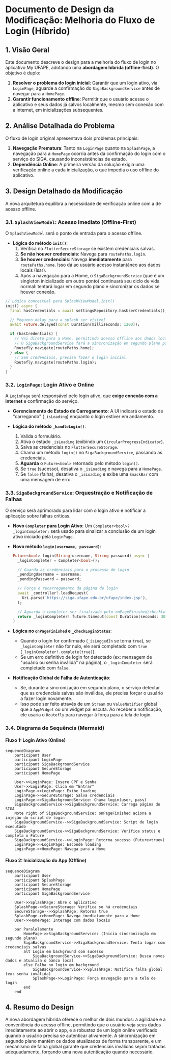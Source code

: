 # Documento de Design da Modificação: Melhoria do Fluxo de Login (Híbrido)

## 1. Visão Geral

Este documento descreve o design para a melhoria do fluxo de login no aplicativo My UFAPE, adotando uma **abordagem híbrida (offline-first)**. O objetivo é duplo:

1.  **Resolver o problema do login inicial**: Garantir que um login ativo, via `LoginPage`, aguarde a confirmação do `SigaBackgroundService` antes de navegar para a `HomePage`.
2.  **Garantir funcionamento offline**: Permitir que o usuário acesse o aplicativo e seus dados já salvos localmente, mesmo sem conexão com a internet, em inicializações subsequentes.

## 2. Análise Detalhada do Problema

O fluxo de login original apresentava dois problemas principais:

1.  **Navegação Prematura**: Tanto na `LoginPage` quanto na `SplashPage`, a navegação para a `HomePage` ocorria antes da confirmação do login com o serviço do SIGA, causando inconsistências de estado.
2.  **Dependência Online**: A primeira versão da solução exigia uma verificação online a cada inicialização, o que impedia o uso offline do aplicativo.

## 3. Design Detalhado da Modificação

A nova arquitetura equilibra a necessidade de verificação online com a de acesso offline.

### 3.1. `SplashViewModel`: Acesso Imediato (Offline-First)

O `SplashViewModel` será o ponto de entrada para o acesso offline.

- **Lógica do método `init()`**:
  1.  Verifica no `FlutterSecureStorage` se existem credenciais salvas.
  2.  **Se não houver credenciais**: Navega para `routePaths.login`.
  3.  **Se houver credenciais**: Navega **imediatamente** para `routePaths.home`. Isso dá ao usuário acesso instantâneo aos dados locais (Isar).
  4.  Após a navegação para a Home, o `SigaBackgroundService` (que é um singleton inicializado em outro ponto) continuará seu ciclo de vida normal: tentará logar em segundo plano e sincronizar os dados se houver conexão.

```dart
// Lógica conceitual para SplashViewModel.init()
init() async {
  final hasCredentials = await settingsRepository.hasUserCredentials(); // Um novo método no repositório

  // Pequeno delay para a splash ser visível
  await Future.delayed(const Duration(milliseconds: 1200));

  if (hasCredentials) {
    // Vai direto para a Home, permitindo acesso offline aos dados locais.
    // O SigaBackgroundService fará a sincronização em segundo plano por conta própria.
    Routefly.navigate(routePaths.home);
  } else {
    // Sem credenciais, precisa fazer o login inicial.
    Routefly.navigate(routePaths.login);
  }
}
```

### 3.2. `LoginPage`: Login Ativo e Online

A `LoginPage` será responsável pelo login ativo, que **exige conexão com a internet** e confirmação do serviço.

- **Gerenciamento de Estado de Carregamento**: A UI indicará o estado de "carregando" (`_isLoading`) enquanto o login estiver em andamento.

- **Lógica do método `_handleLogin()`**:
  1.  Valida o formulário.
  2.  Ativa o estado `_isLoading` (exibindo um `CircularProgressIndicator`).
  3.  Salva as credenciais no `FlutterSecureStorage`.
  4.  Chama um método `login()` no `SigaBackgroundService`, passando as credenciais.
  5.  **Aguarda** o `Future<bool>` retornado pelo método `login()`.
  6.  Se `true` (sucesso), desativa o `_isLoading` e navega para a `HomePage`.
  7.  Se `false` (falha), desativa o `_isLoading` e exibe uma `SnackBar` com uma mensagem de erro.

### 3.3. `SigaBackgroundService`: Orquestração e Notificação de Falhas

O serviço será aprimorado para lidar com o login ativo e notificar a aplicação sobre falhas críticas.

- **Novo `Completer` para Login Ativo**: Um `Completer<bool>? _loginCompleter;` será usado para sinalizar a conclusão de um login ativo iniciado pela `LoginPage`.

- **Novo método `login(username, password)`**:
  ```dart
  Future<bool> login(String username, String password) async {
    _loginCompleter = Completer<bool>();

    // Guarda as credenciais para o processo de login
    _pendingUsername = username;
    _pendingPassword = password;

    // Força o recarregamento da página de login
    await _controller?.loadRequest(
      Uri.parse('https://siga.ufape.edu.br/ufape/index.jsp'),
    );

    // Aguarda o completer ser finalizado pelo onPageFinished/checkLoginStatus
    return _loginCompleter!.future.timeout(const Duration(seconds: 30), onTimeout: () => false);
  }
  ```

- **Lógica no `onPageFinished` e `_checkLoginStatus`**:
  - Quando o login for confirmado (`_isLoggedIn` se torna `true`), se `_loginCompleter` não for nulo, ele será completado com `true` (`_loginCompleter!.complete(true)`).
  - Se um erro definitivo de login for detectado (ex: mensagem de "usuário ou senha inválida" na página), o `_loginCompleter` será completado com `false`.

- **Notificação Global de Falha de Autenticação**:
  - Se, durante a sincronização em segundo plano, o serviço detectar que as credenciais salvas são inválidas, ele precisa forçar o usuário a fazer login novamente.
  - Isso pode ser feito através de um `Stream` ou `ValueNotifier` global que a `AppWidget` ou um widget pai escuta. Ao receber a notificação, ele usaria o `Routefly` para navegar à força para a tela de login.

### 3.4. Diagrama de Sequência (Mermaid)

#### Fluxo 1: Login Ativo (Online)

```mermaid
sequenceDiagram
    participant User
    participant LoginPage
    participant SigaBackgroundService
    participant SecureStorage
    participant HomePage

    User->>LoginPage: Insere CPF e Senha
    User->>LoginPage: Clica em "Entrar"
    LoginPage->>LoginPage: Exibe loading
    LoginPage->>SecureStorage: Salva credenciais
    LoginPage->>SigaBackgroundService: Chama login(user, pass)
    SigaBackgroundService->>SigaBackgroundService: Carrega página do SIGA
    Note right of SigaBackgroundService: onPageFinished aciona a injeção do script de login
    SigaBackgroundService-->>SigaBackgroundService: Script de login executado
    SigaBackgroundService->>SigaBackgroundService: Verifica status e completa o Future
    SigaBackgroundService-->>LoginPage: Retorna sucesso (Future<true>)
    LoginPage->>LoginPage: Esconde loading
    LoginPage->>HomePage: Navega para a Home
```

#### Fluxo 2: Inicialização do App (Offline)

```mermaid
sequenceDiagram
    participant User
    participant SplashPage
    participant SecureStorage
    participant HomePage
    participant SigaBackgroundService

    User->>SplashPage: Abre o aplicativo
    SplashPage->>SecureStorage: Verifica se há credenciais
    SecureStorage-->>SplashPage: Retorna true
    SplashPage->>HomePage: Navega imediatamente para a Home
    User->>HomePage: Interage com dados locais

    par Paralelamente
        HomePage->>SigaBackgroundService: (Inicia sincronização em segundo plano)
        SigaBackgroundService->>SigaBackgroundService: Tenta logar com credenciais salvas
        alt Login em background com sucesso
            SigaBackgroundService->>SigaBackgroundService: Busca novos dados e atualiza o banco local
        else Falha no login em background
            SigaBackgroundService->>SplashPage: Notifica falha global (ex: senha inválida)
            SplashPage->>LoginPage: Força navegação para a tela de login
        end
    end
```

## 4. Resumo do Design

A nova abordagem híbrida oferece o melhor de dois mundos: a agilidade e a conveniência do acesso offline, permitindo que o usuário veja seus dados imediatamente ao abrir o app, e a robustez de um login online verificado quando o usuário precisa se autenticar ativamente. A sincronização em segundo plano mantém os dados atualizados de forma transparente, e um mecanismo de falha global garante que credenciais inválidas sejam tratadas adequadamente, forçando uma nova autenticação quando necessário.